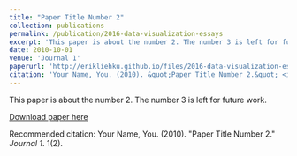 ```yaml
---
title: "Paper Title Number 2"
collection: publications
permalink: /publication/2016-data-visualization-essays
excerpt: 'This paper is about the number 2. The number 3 is left for future work.'
date: 2010-10-01
venue: 'Journal 1'
paperurl: 'http://erikliehku.github.io/files/2016-data-visualization-essays.pdf'
citation: 'Your Name, You. (2010). &quot;Paper Title Number 2.&quot; <i>Journal 1</i>. 1(2).'
---
```

This paper is about the number 2. The number 3 is left for future work.

[Download paper here](http://academicpages.github.io/files/2016-data-visualization-essays.pdf)

Recommended citation: Your Name, You. (2010). "Paper Title Number 2." <i>Journal 1</i>. 1(2).
